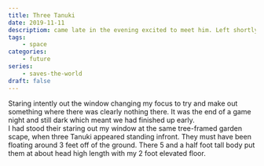 ```yaml
---
title: Three Tanuki
date: 2019-11-11
descriptiom: came late in the evening excited to meet him. Left shortly after arrival dissapointed to see him.
tags:
    - space
categories:
    - future
series:
    - saves-the-world
draft: false
---
```


Staring intently out the window changing my focus to try and make out something where there was clearly nothing there. It was the end of a game night and still dark which meant we had finished up early. <br>
I had stood their staring out my window at the same tree-framed garden scape, when three Tanuki appeared standing infront. They must have been floating around 3 feet off of the ground. There 5 and a half foot tall body put them at about head high length with my 2 foot elevated floor.